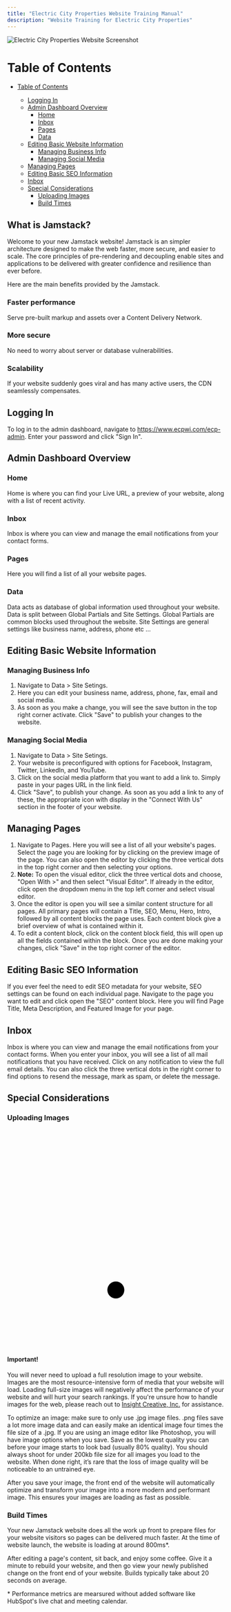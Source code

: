 ```yaml
---
title: "Electric City Properties Website Training Manual"
description: "Website Training for Electric City Properties"
---
```


![Electric City Properties Website Screenshot](/images/electric-city-properties-website-screenshot.jpg)

# Table of Contents

- [Table of Contents](#table-of-contents)

  - [Logging In](#logging-in)
  - [Admin Dashboard Overview](#admin-dashboard-overview)
    - [Home](#home)
    - [Inbox](#inbox)
    - [Pages](#pages)
    - [Data](#data)
  - [Editing Basic Website Information](#editing-basic-website-information)
    - [Managing Business Info](#managing-business-info)
    - [Managing Social Media](#managing-social-media)
  - [Managing Pages](#managing-pages)
  - [Editing Basic SEO Information](#editing-basic-seo-information)
  - [Inbox](#inbox-2)
  - [Special Considerations](#special-considerations)
    - [Uploading Images](#uploading-images)
    - [Build Times](#build-times)

## What is Jamstack?

Welcome to your new Jamstack website! Jamstack is an simpler architecture designed to make the web faster, more secure, and easier to scale. The core principles of pre-rendering and decoupling enable sites and applications to be delivered with greater confidence and resilience than ever before.

Here are the main benefits provided by the Jamstack.

### Faster performance

Serve pre-built markup and assets over a Content Delivery Network.

### More secure

No need to worry about server or database vulnerabilities.

### Scalability

If your website suddenly goes viral and has many active users, the CDN seamlessly compensates.

## Logging In

To log in to the admin dashboard, navigate to <a href="https://www.ecpwi.com/ecp-admin" target="_blank" rel="noopener noreferrer" class="external">https://www.ecpwi.com/ecp-admin</a>. Enter your password and click "Sign In".

## Admin Dashboard Overview

### Home

Home is where you can find your Live URL, a preview of your website, along with a list of recent activity.

### Inbox

Inbox is where you can view and manage the email notifications from your contact forms.

### Pages

Here you will find a list of all your website pages.

### Data

Data acts as database of global information used throughout your website. Data is split between Global Partials and Site Settings. Global Partials are common blocks used throughout the website. Site Settings are general settings like business name, address, phone etc ...

## Editing Basic Website Information

### Managing Business Info

1. Navigate to Data > Site Setings.
2. Here you can edit your business name, address, phone, fax, email and social media.
3. As soon as you make a change, you will see the save button in the top right corner activate. Click "Save" to publish your changes to the website.

### Managing Social Media

1. Navigate to Data > Site Setings.
2. Your website is preconfigured with options for Facebook, Instagram, Twitter, LinkedIn, and YouTube.
3. Click on the social media platform that you want to add a link to. Simply paste in your pages URL in the link field.
4. Click "Save", to publish your change. As soon as you add a link to any of these, the appropriate icon with display in the "Connect With Us" section in the footer of your website.

## Managing Pages

1. Navigate to Pages. Here you will see a list of all your website's pages. Select the page you are looking for by clicking on the preview image of the page. You can also open the editor by clicking the three vertical dots in the top right corner and then selecting your options.
2. **Note:** To open the visual editor, click the three vertical dots and choose, "Open With >" and then select "Visual Editor". If already in the editor, click open the dropdown menu in the top left corner and select visual editor.
3. Once the editor is open you will see a similar content structure for all pages. All primary pages will contain a Title, SEO, Menu, Hero, Intro, followed by all content blocks the page uses. Each content block give a brief overview of what is contained within it.
4. To edit a content block, click on the content block field, this will open up all the fields contained within the block. Once you are done making your changes, click "Save" in the top right corner of the editor.

## Editing Basic SEO Information

If you ever feel the need to edit SEO metadata for your website, SEO settings can be found on each individual page. Navigate to the page you want to edit and click open the "SEO" content block. Here you will find Page Title, Meta Description, and Featured Image for your page.

## Inbox

Inbox is where you can view and manage the email notifications from your contact forms. When you enter your inbox, you will see a list of all mail notifications that you have received. Click on any notification to view the full email details. You can also click the three vertical dots in the right corner to find options to resend the message, mark as spam, or delete the message.

## Special Considerations

### Uploading Images

<div class="warning">
<div class="warning__svg-wrapper">
    <svg xmlns="http://www.w3.org/2000/svg" viewBox="0 0 512 512"><title>ionicons-v5-r</title><path d="M85.57,446.25H426.43a32,32,0,0,0,28.17-47.17L284.18,82.58c-12.09-22.44-44.27-22.44-56.36,0L57.4,399.08A32,32,0,0,0,85.57,446.25Z" style="fill:none;stroke-linecap:round;stroke-linejoin:round;stroke-width:32px"/><path d="M250.26,195.39l5.74,122,5.73-121.95a5.74,5.74,0,0,0-5.79-6h0A5.74,5.74,0,0,0,250.26,195.39Z" style="fill:none;stroke-linecap:round;stroke-linejoin:round;stroke-width:32px"/><path d="M256,397.25a20,20,0,1,1,20-20A20,20,0,0,1,256,397.25Z"/></svg>
</div>
<h4>Important!</h4>

You will never need to upload a full resolution image to your website. Images are the most resource-intensive form of media that your website will load. Loading full-size images will negatively affect the performance of your website and will hurt your search rankings. If you're unsure how to handle images for the web, please reach out to <a href="https://insightcreative.com/contact/" target="_blank" rel="noopener noreferrer" class="external">Insight Creative, Inc.</a> for assistance.

To optimize an image: make sure to only use .jpg image files. .png files save a lot more image data and can easily make an identical image four times the file size of a .jpg. If you are using an image editor like Photoshop, you will have image options when you save. Save as the lowest quality you can before your image starts to look bad (usually 80% quality). You should always shoot for under 200kb file size for all images you load to the website. When done right, it’s rare that the loss of image quality will be noticeable to an untrained eye.

After you save your image, the front end of the website will automatically optimize and transform your image into a more modern and performant image. This ensures your images are loading as fast as possible.

</div>

### Build Times

Your new Jamstack website does all the work up front to prepare files for your website visitors so pages can be delivered much faster. At the time of website launch, the website is loading at around 800ms\*.

After editing a page's content, sit back, and enjoy some coffee. Give it a minute to rebuild your website, and then go view your newly published change on the front end of your website. Builds typically take about 20 seconds on average.

\* Performance metrics are mearsured without added software like HubSpot's live chat and meeting calendar.
